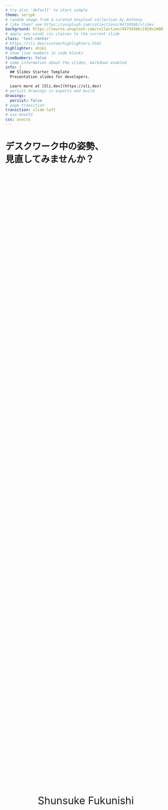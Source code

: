 ```yaml
---
# try also 'default' to start simple
theme: seriph
# random image from a curated Unsplash collection by Anthony
# like them? see https://unsplash.com/collections/94734566/slidev
background: https://source.unsplash.com/collection/94734566/1920x1080
# apply any windi css classes to the current slide
class: 'text-center'
# https://sli.dev/custom/highlighters.html
highlighter: shiki
# show line numbers in code blocks
lineNumbers: false
# some information about the slides, markdown enabled
info: |
  ## Slidev Starter Template
  Presentation slides for developers.

  Learn more at [Sli.dev](https://sli.dev)
# persist drawings in exports and build
drawings:
  persist: false
# page transition
transition: slide-left
# use UnoCSS
css: unocss
---
```


# デスクワーク中の姿勢、<br>見直してみませんか？
Shunsuke Fukunishi

---
transition: fade-out
---

# 目次

- 背景
- 体の不調の原因①
- 体の不調の原因②
- 改善方法
- 実践していること
- 使用しているもの
- 参考

<style>
  ul {
    margin-top: 40px;
    font-size: 24px;
  }
</style>
---

# 背景

デスクワークの際、悪い姿勢で作業していたことで体の調子が悪くなった

<div class="flex">
  <div class="left">

  <v-clicks>

  - 肩こり

  - 背中の痛み

  - 吐き気

  </v-clicks>

  </div>
  <div v-click="1">
    <img border="rounded" src="/posture.jpg" width="360">
  </div>
</div>


<style>
.slidev-layout {
  font-size: 24px;
}
.flex {
  display: flex;
  margin-left: 28px;
}
.left {
  width: 300px;
}
.slidev-layout h1 {
  margin-bottom: 40px;
}
.slidev-layout h1 + p {
  margin-top: -0.5rem;
  margin-bottom: 2rem;
  opacity: 1;
}
.slidev-layout ul {
  padding-top: 20px;
}
.slidev-layout li {
  padding-top: 12px;
}
</style>

---

# 体の不調の原因①

<div class="flex">
  <div class="left">

  <v-clicks>

  - 前屈みになって、顔が突き出た姿勢になっていた

  ↓<br>
  頭の重量は4~6kgあり、頭が前に出る姿勢だとその重量を支える負担がより大きくなる

  ↓<br>
  僧帽筋、肩甲挙筋、菱形筋といった肩甲骨周りの筋肉が硬くなる

  </v-clicks>

  </div>
  <div v-click="3">
    <img border="rounded" src="/muscle.jpg" width="480">
  </div>
</div>

<style>
  .left {
    width: 480px;
    margin-right: 40px;
  }
  ul {
    margin-top: 40px;
  }
</style>

---

# 体の不調の原因②

<div class="flex">
  <div class="left">
  
  <v-clicks>

  - 前屈みになっており、呼吸が浅くなっていた

  ↓<br>
  猫背や前かがみの姿勢は肺を圧迫し、息を深く吐いたり吸ったりできなくなる

  ↓<br>
  軽い酸欠状態になる

  </v-clicks>

  </div>
  <div v-click="1">
    <img border="rounded" src="/posture.jpg" width="480">
  </div>
</div>

<style>
  .left {
    width: 480px;
    margin-right: 40px;
  }
  ul {
    margin-top: 40px;
  }
</style>

---
class: px-20
---

# 改善方法

<div class="flex">
  <div class="left">

  - 椅子に深く腰掛ける
  - 足裏全体を床につける、足が床につかない場合は足台を利用する
  - 目からディスプレイまでの距離は40㎝以上確保する
  - ディスプレイの上端は、目の高さより低くする
  - 肘の屈曲角度は90°以上にする
  - 手首や前腕を載せられる机のスペースやひじ掛けを確保する
  - 背筋を伸ばすストレッチ、腰をひねるストレッチ

  </div>
  <div>
    <img border="rounded" src="/right-posture.jpg" width="480">
  </div>
</div>

<style>
  .left {
    width: 480px;
    margin-right: 40px;
  }
  ul {
    margin-top: 20px;
  }
  li {
    margin-top: 8px;
  }
</style>

---

# 実践していること

<div class="flex">
  <div class="left">

  - 足台の使用
  - クッションの利用
  - 外部キーボードの利用
  - ノートパソコン用の台を使用
  - ディスプレイの上端を目線のやや上に固定

  </div>
  <div class="right">
    <img border="rounded" src="/my-posture.jpg" width="200">
    <img border="rounded" src="/desk2.jpg" width="200">
  </div>
</div>

<style>
  .left {
    width: 480px;
    margin-right: 40px;
  }
  ul {
    margin-top: 40px;
  }
  li {
    margin-top: 16px;
  }
  img {
    margin-bottom: 20px;
  }
</style>

---

# 使用しているもの

<div class="img-wrapper">
  <img border="rounded" src="/book-stand.jpg" width="200" height="auto">
  <img border="rounded" src="/cushion.jpg" width="200" height="auto">
  <img border="rounded" src="/foot-rest.jpg" width="200" height="auto">
  <img border="rounded" src="/hhkb.jpeg" width="200" height="auto">
</div>

<div>

  - https://amzn.asia/d/c4ZkaA9
  - https://amzn.asia/d/98DsFjq
  - https://amzn.asia/d/5c0Q2mb
  - https://www.amazon.co.jp/HHKB-Professional-HYBRID-Type-S-%E8%8B%B1%E8%AA%9E%E9%85%8D%E5%88%97%EF%BC%8F%E7%99%BD/dp/B082TQK2SB?ref_=ast_sto_dp&th=1&psc=1

</div>

<style>
  .img-wrapper {
    display: flex;
  }
</style>

---

# 参考

- https://www.mediaid-online.jp/clinic_notes/information/403
- https://jin-chiryouin.com/blog2/874/
- https://style.nikkei.com/article/DGXKZO42760450S9A320C1W10600/
- https://www.office-com.jp/gimon/office-tips/office_sitting.html#content2-1


---

ご静聴ありがとうございました！

<style>
  p {
   display: flex;
   justify-content: center;
   align-items: center;
   height: 100%;
   font-size: 32px;
  }
</style>